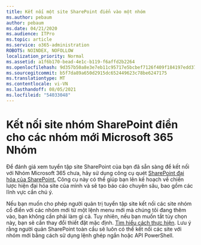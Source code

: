 ```yaml
---
title: Kết nối một site SharePoint điển vào một nhóm
ms.author: pebaum
author: pebaum
ms.date: 04/21/2020
ms.audience: ITPro
ms.topic: article
ms.service: o365-administration
ROBOTS: NOINDEX, NOFOLLOW
localization_priority: Normal
ms.assetid: a1f6b170-bead-4e1c-b119-f6affd2b2264
ms.openlocfilehash: 9d357b50a8e3e7eb11c95717e5bcbef7126f409f184197edd3705c3039241bbe
ms.sourcegitcommit: b5f7da89a650d2915dc652449623c78be6247175
ms.translationtype: MT
ms.contentlocale: vi-VN
ms.lasthandoff: 08/05/2021
ms.locfileid: "54033048"
---
```

# <a name="connect-classic-sharepoint-team-sites-to-new-microsoft-365-groups"></a>Kết nối site nhóm SharePoint điển cho các nhóm mới Microsoft 365 Nhóm

Để đánh giá xem tuyển tập site SharePoint của bạn đã sẵn sàng để kết nối với Nhóm Microsoft 365 chưa, hãy sử dụng công cụ quét [SharePoint đại hóa của SharePoint.](https://go.microsoft.com/fwlink/?linkid=873066) Công cụ này có thể giúp bạn lên kế hoạch về chiến lược hiện đại hóa site của mình và sẽ tạo báo cáo chuyên sâu, bao gồm các lĩnh vực cần chú ý.
  
Nếu bạn muốn cho phép người quản trị tuyển tập site kết nối các site nhóm cổ điển với các nhóm mới từ một lệnh menu mới mà chúng tôi đang thêm vào, bạn không cần phải làm gì cả. Tuy nhiên, nếu bạn muốn tắt tùy chọn này, bạn sẽ cần thay đổi thiết đặt mặc định. [Tìm hiểu cách thực hiện](https://go.microsoft.com/fwlink/?linkid=2004316). Lưu ý rằng người quản SharePoint toàn cầu sẽ luôn có thể kết nối các site với nhóm mới bằng cách sử dụng lệnh ghép ngắn hoặc API PowerShell.
  

